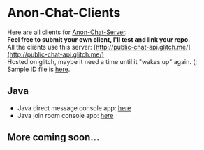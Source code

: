 # Anon-Chat-Clients
Here are all clients for [Anon-Chat-Server](https://github.com/Braslerl/Anon-Chat-Server).<br> 
**Feel free to submit your own client, I'll test and link your repo.** <br> 
All the clients use this server: [http://public-chat-api.glitch.me/](http://public-chat-api.glitch.me/) <br> 
Hosted on glitch, maybe it need a time until it "wakes up" again. (; <br> 
Sample ID file is [here](id). <br> 

## Java

 - Java direct message console app: [here](Java-DM-messages)
 - Java join room console app: [here](Java-room-message)

## More coming soon...
